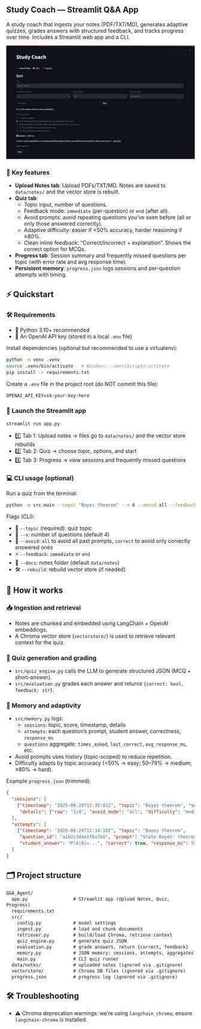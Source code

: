 ## Study Coach — Streamlit Q&A App

A study coach that ingests your notes (PDF/TXT/MD), generates adaptive quizzes, grades answers with structured feedback, and tracks progress over time. Includes a Streamlit web app and a CLI.

![Alt text](Streamlit_Q&A.png)

### 🔑 Key features
- **Upload Notes tab**: Upload PDFs/TXT/MD. Notes are saved to `data/notes/` and the vector store is rebuilt.
- **Quiz tab**:
  - Topic input, number of questions.
  - Feedback mode: `immediate` (per-question) or `end` (after all).
  - Avoid prompts: avoid repeating questions you’ve seen before (all or only those answered correctly).
  - Adaptive difficulty: easier if <50% accuracy, harder reasoning if ≥80%.
  - Clean inline feedback: “Correct/Incorrect + explanation”. Shows the correct option for MCQs.
- **Progress tab**: Session summary and frequently missed questions per topic (with error rate and avg response time).
- **Persistent memory**: `progress.json` logs sessions and per-question attempts with timing.

## ⚡ Quickstart

### 🛠️ Requirements
- 🐍 Python 3.10+ recommended
- 🔑 An OpenAI API key (stored in a local `.env` file)

Install dependencies (optional but recommended to use a virtualenv):
```bash
python -m venv .venv
source .venv/bin/activate   # Windows: .venv\Scripts\activate
pip install -r requirements.txt
```

Create a `.env` file in the project root (do NOT commit this file):
```env
OPENAI_API_KEY=sk-your-key-here
```

### 🚀 Launch the Streamlit app
```bash
streamlit run app.py
```
- 1️⃣ Tab 1: Upload notes → files go to `data/notes/` and the vector store rebuilds
- 2️⃣ Tab 2: Quiz → choose topic, options, and start
- 3️⃣ Tab 3: Progress → view sessions and frequently missed questions

### 💻 CLI usage (optional)
Run a quiz from the terminal:
```bash
python -m src.main --topic "Bayes theorem" --n 4 --avoid all --feedback immediate
```
Flags (CLI):
- 🎯 `--topic` (required): quiz topic
- 🔢 `--n`: number of questions (default 4)
- 🔄 `--avoid`: `all` to avoid all past prompts, `correct` to avoid only correctly answered ones
- ⚡ `--feedback`: `immediate` or `end`
- 📂 `--docs`: notes folder (default `data/notes`)
- 🛠️ `--rebuild`: rebuild vector store (if needed)

## 🧠 How it works

### 📥 Ingestion and retrieval
- Notes are chunked and embedded using LangChain + OpenAI embeddings.
- A Chroma vector store (`vectorstore/`) is used to retrieve relevant context for the quiz.

### 📝 Quiz generation and grading
- `src/quiz_engine.py` calls the LLM to generate structured JSON (MCQ + short-answer).
- `src/evaluation.py` grades each answer and returns `{correct: bool, feedback: str}`.

### 🧩 Memory and adaptivity
- `src/memory.py` logs:
  - `sessions`: topic, score, timestamp, details
  - `attempts`: each question’s prompt, student answer, correctness, `response_ms`
  - `questions` aggregate: `times_asked`, `last_correct`, `avg_response_ms`, etc.
- Avoid prompts uses history (topic-scoped) to reduce repetition.
- Difficulty adapts by topic accuracy (<50% → easy; 50–79% → medium; ≥80% → hard).

Example `progress.json` (trimmed):
```json
{
  "sessions": [
    {"timestamp": "2025-08-20T12:35:01Z", "topic": "Bayes theorem", "score": 75.0,
     "details": {"raw": "3/4", "avoid_mode": "all", "difficulty": "medium", "feedback_mode": "immediate"}}
  ],
  "attempts": [
    {"timestamp": "2025-08-20T12:34:10Z", "topic": "Bayes theorem",
     "question_id": "a1b2c3d4e5f6a7b8", "prompt": "State Bayes' theorem...",
     "student_answer": "P(A|B)=...", "correct": true, "response_ms": 9342}
  ]
}
```

## 🗂️ Project structure
```text
Q&A_Agent/
  app.py                 # Streamlit app (Upload Notes, Quiz, Progress)
  requirements.txt
  src/
    config.py            # model settings
    ingest.py            # load and chunk documents
    retriever.py         # build/load Chroma, retrieve context
    quiz_engine.py       # generate quiz JSON
    evaluation.py        # grade answers, return {correct, feedback}
    memory.py            # JSON memory: sessions, attempts, aggregates
    main.py              # CLI quiz runner
  data/notes/            # uploaded notes (ignored via .gitignore)
  vectorstore/           # Chroma DB files (ignored via .gitignore)
  progress.json          # progress log (ignored via .gitignore)
```

## 🛠️ Troubleshooting
- ⚠️ Chroma deprecation warnings: we’re using `langchain_chroma`; ensure `langchain-chroma` is installed.
